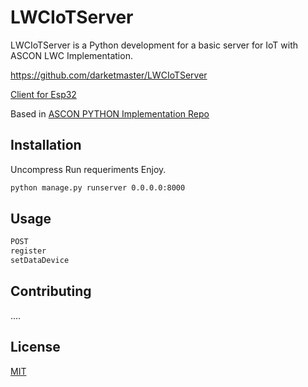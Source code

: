 # LWCIoTServer

LWCIoTServer is a Python development for a basic server for IoT with ASCON LWC Implementation.

https://github.com/darketmaster/LWCIoTServer

[Client for Esp32](https://github.com/darketmaster/LWCIoTClient)

Based in [ASCON PYTHON Implementation Repo](https://github.com/meichlseder/pyascon)

## Installation

Uncompress
Run requeriments
Enjoy.

```bash
python manage.py runserver 0.0.0.0:8000
```

## Usage

```python
POST 
register
setDataDevice
```

## Contributing
....

## License
[MIT](https://choosealicense.com/licenses/mit/)
